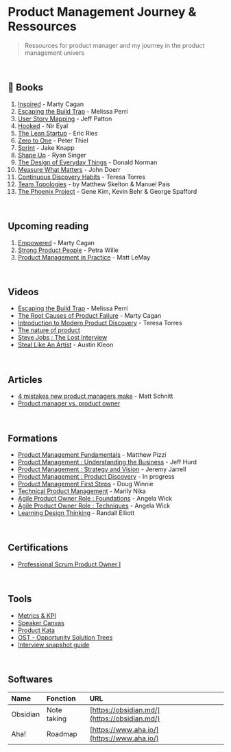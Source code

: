 # Product Management Journey & Ressources

> Ressources for product manager and my journey in the product management univers

<br>

## &#128215; Books

1. [Inspired](https://amzn.to/45HBSaC) - Marty Cagan
2. [Escaping the Build Trap](https://amzn.to/3OCL8ad) - Melissa Perri
3. [User Story Mapping](https://amzn.to/44PptkO) -  Jeff Patton
4. [Hooked](https://amzn.to/3KlvKN7) - Nir Eyal
5. [The Lean Startup](https://amzn.to/3Ohzu3h) - Eric Ries
6. [Zero to One](https://amzn.to/47bmG7h) - Peter Thiel
7. [Sprint](https://amzn.to/3qlz83D) - Jake Knapp
8. [Shape Up](https://basecamp.com/shapeup) - Ryan Singer
9. [The Design of Everyday Things](https://amzn.to/3YoubUn) - Donald Norman
10. [Measure What Matters](https://amzn.to/3DBTkRN) - John Doerr
11. [Continuous Discovery Habits](https://amzn.to/3tF8G6o) - Teresa Torres
12. [Team Topologies](https://www.amazon.ca/Team-Topologies-Organizing-Business-Technology/dp/1942788819) - by Matthew Skelton & Manuel Pais
13. [The Phoenix Project](https://www.amazon.ca/Phoenix-Project-DevOps-Helping-Business/dp/1942788290) - Gene Kim, Kevin Behr & George Spafford

<br>

## Upcoming reading
1. [Empowered]() - Marty Cagan
2. [Strong Product People]() - Petra Wille
3. [Product Management in Practice]() - Matt LeMay

<br>

## Videos

- [Escaping the Build Trap](https://www.youtube.com/watch?v=DmJXpI7OJuY) - Melissa Perri
- [The Root Causes of Product Failure](https://www.youtube.com/watch?v=9dccd8lihpQ) - Marty Cagan
- [Introduction to Modern Product Discovery](https://www.youtube.com/watch?v=l7-5x0ra2tc) - Teresa Torres
- [The nature of product](https://www.youtube.com/watch?v=h-KVGHoQ_98)
- [Steve Jobs : The Lost Interview](https://www.youtube.com/watch?v=TlIbRDQvAXE)
- [Steal Like An Artist](https://www.youtube.com/watch?v=oww7oB9rjgw) - Austin Kleon

<br>

## Articles
- [4 mistakes new product managers make](https://product.hubspot.com/blog/4-mistakes-new-product-managers-make) - Matt Schnitt
- [Product manager vs. product owner](https://www.launchnotes.com/blog/product-manager-vs-product-owner)


<br>

## Formations
- [Product Management Fundamentals](https://www.pluralsight.com/courses/product-management-fundamentals) - Matthew Pizzi
- [Product Management : Understanding the Business](https://www.pluralsight.com/courses/product-management-understanding-business) - Jeff Hurd
- [Product Management : Strategy and Vision](https://www.pluralsight.com/courses/product-management-strategy-vision) - Jeremy Jarrell
- [Product Management : Product Discovery]() - In progress
- [Product Management First Steps]() - Doug Winnie
- [Technical Product Management]() - Marily Nika
- [Agile Product Owner Role : Foundations]() - Angela Wick
- [Agile Product Owner Role : Techniques]() - Angela Wick
- [Learning Design Thinking]() - Randall Elliott

<br>

## Certifications
- [Professional Scrum Product Owner I](https://www.scrum.org/assessments/professional-scrum-product-owner-i-certification)

<br>

## Tools
- [Metrics & KPI](https://github.com/robotsatan/PM-Repos/blob/main/tools/metrics.md)
- [Speaker Canvas](https://github.com/robotsatan/product-management-repository/blob/main/tools/Speaker%20Canvas.pdf)
- [Product Kata](https://melissaperri.com/blog/2015/07/22/the-product-kata)
- [OST - Opportunity Solution Trees](https://www.producttalk.org/opportunity-solution-tree/)
- [Interview snapshot guide](https://posthog.com/blog/interview-snapshot-guide)

<br>

## Softwares

| Name | Fonction | URL |
| :---- | :--- | :--- |
| Obsidian | Note taking | [https://obsidian.md/](https://obsidian.md/) |
| Aha! | Roadmap | [https://www.aha.io/](https://www.aha.io/) |


<br>
